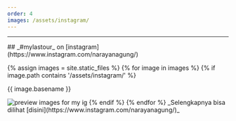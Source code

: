 ```yaml
---
order: 4
images: /assets/instagram/
---
```

<hr>
## _#mylastour_  on [instagram](https://www.instagram.com/narayanagung/)

{% assign images = site.static_files %}
{% for image in images %}
{% if image.path contains '/assets/instagram/' %}
<p>{{ image.basename }}</p>
<img src="{{ image.path }}" alt="preview images for my ig">
{% endif %}
{% endfor %}
_Selengkapnya bisa dilihat [disini](https://www.instagram.com/narayanagung/)_
